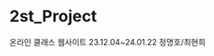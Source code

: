 # 2st_Project
온라인 클래스 웹사이트
23.12.04~24.01.22
정명호/최현희


<!-- 필수 라이브러리 
npm i vue-chartjs chart.js
npm install sweetalert2 
npm install three
npm install gsap
composer require laravel/socialite
composer require overtrue/socialite
composer require socialiteproviders/naver
composer require socialiteproviders/kakao
php artisan schedule:run
스케쥴러 실행(관리자페이지 임시정지)
-->